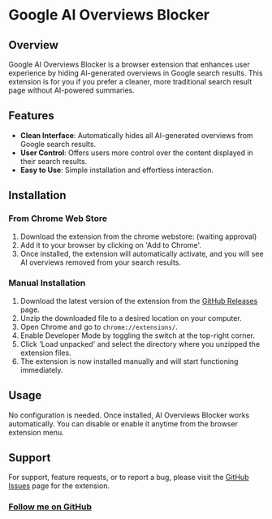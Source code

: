 # Google AI Overviews Blocker

## Overview

Google AI Overviews Blocker is a browser extension that enhances user experience by hiding AI-generated overviews in Google search results. This extension is for you if you prefer a cleaner, more traditional search result page without AI-powered summaries.

## Features

- **Clean Interface**: Automatically hides all AI-generated overviews from Google search results.
- **User Control**: Offers users more control over the content displayed in their search results.
- **Easy to Use**: Simple installation and effortless interaction.

## Installation

### From Chrome Web Store

1. Download the extension from the chrome webstore: (waiting approval)
2. Add it to your browser by clicking on 'Add to Chrome'.
3. Once installed, the extension will automatically activate, and you will see AI overviews removed from your search results.

### Manual Installation

1. Download the latest version of the extension from the [GitHub Releases](https://github.com/zbarnz/Google_AI_Overviews_Blocker/releases/tag/PublishedVersion) page.
2. Unzip the downloaded file to a desired location on your computer.
3. Open Chrome and go to `chrome://extensions/`.
4. Enable Developer Mode by toggling the switch at the top-right corner.
5. Click 'Load unpacked' and select the directory where you unzipped the extension files.
6. The extension is now installed manually and will start functioning immediately.

## Usage

No configuration is needed. Once installed, AI Overviews Blocker works automatically. You can disable or enable it anytime from the browser extension menu.

## Support

For support, feature requests, or to report a bug, please visit the [GitHub Issues](https://github.com/zbarnz/Google_AI_Overviews_Blocker/issues) page for the extension.

### [Follow me on GitHub](https://github.com/zbarnz)
